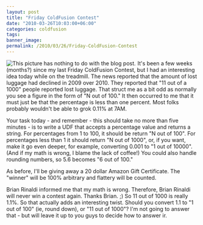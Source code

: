 ```yaml
---
layout: post
title: "Friday ColdFusion Contest"
date: "2010-03-26T10:03:00+06:00"
categories: coldfusion 
tags: 
banner_image: 
permalink: /2010/03/26/Friday-ColdFusion-Contest
---
```


<img src="https://static.raymondcamden.com/images/cfjedi/jedi batmansmall.gif"  title="This picture has nothing to do with the blog post." align="left" style="margin-right: 5px" /> It's been a few weeks (months?) since my last Friday ColdFusion Contest, but I had an interesting idea today while on the treadmill. The news reported that the amount of lost luggage had declined in 2009 over 2010. They reported that "11 out of a 1000" people reported lost luggage. That struct me as a bit odd as normally you see a figure in the form of "N out of 100." It then occurred to me that it must just be that the percentage is less than one percent. Most folks probably wouldn't be able to grok 0.11% at 7AM. 

<p/>

Your task today - and remember - this should take no more than five minutes - is to write a UDF that accepts a percentage value and returns a string. For percentages from 1 to 100, it should be return "N out of 100". For percentages less than 1 it should return "N out of 1000", or, if you want, make it go even deeper, for example, converting 0.001 to "1 out of 10000". (And if my math is wrong, I blame the lack of coffee!) You could also handle rounding numbers, so 5.6 becomes "6 out of 100."
<p/>

As before, I'll be giving away a 20 dollar Amazon Gift Certificate. The "winner" will be 100% arbitrary and flattery will be counted. 

<p/>

Brian Rinaldi informed me that my math is wrong. Therefore, Brian Rinaldi will never win a contest again. Thanks Brian. ;) So 11 out of 1000 is really 1.1%. So that actually adds an interesting twist. Should you convert 1.1 to "1 out of 100" (ie, round down), or "11 out of 1000"? I'm not going to answer that - but will leave it up to you guys to decide how to answer ir.

<br clear="left">